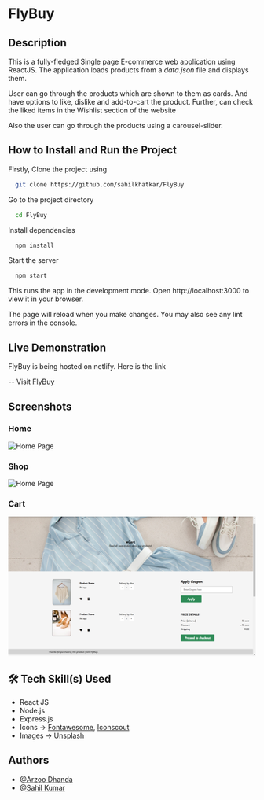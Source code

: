 # FlyBuy

## Description

This is a fully-fledged Single page E-commerce web application using ReactJS. The application loads products from a *data.json* file and displays them.

User can go through the products which are shown to them as cards. And have options to like, dislike and add-to-cart the product. Further, can check the liked items in the Wishlist section of the website

Also the user can go through the products using a carousel-slider.

## How to Install and Run the Project

Firstly, Clone the project using

```bash
  git clone https://github.com/sahilkhatkar/FlyBuy
```

Go to the project directory

```bash
  cd FlyBuy
```

Install dependencies

```bash
  npm install
```

Start the server

```bash
  npm start
```
This runs the app in the development mode.
Open http://localhost:3000 to view it in your browser.

The page will reload when you make changes.
You may also see any lint errors in the console.

## Live Demonstration

FlyBuy is being hosted on netlify.
Here is the link 

-- Visit [FlyBuy](https://flybuy-india.netlify.app/)
## Screenshots

### Home
![Home Page](https://raw.githubusercontent.com/sahilkhatkar/FlyBuy/master/public/images/Home.png)

### Shop
![Home Page](https://raw.githubusercontent.com/sahilkhatkar/FlyBuy/master/public/images/Shop.png)

### Cart
![Home Page](https://raw.githubusercontent.com/sahilkhatkar/FlyBuy/master/public/images/Cart-ss.png)

## 🛠 Tech Skill(s) Used

- React JS
- Node.js
- Express.js
- Icons -> [Fontawesome](https://fontawesome.com/), [Iconscout](https://iconscout.com/)
- Images -> [Unsplash](https://unsplash.com/)
## Authors

- [@Arzoo Dhanda](https://github.com/Arzoodhanda)
- [@Sahil Kumar](https://github.com/sahilkhatkar)
